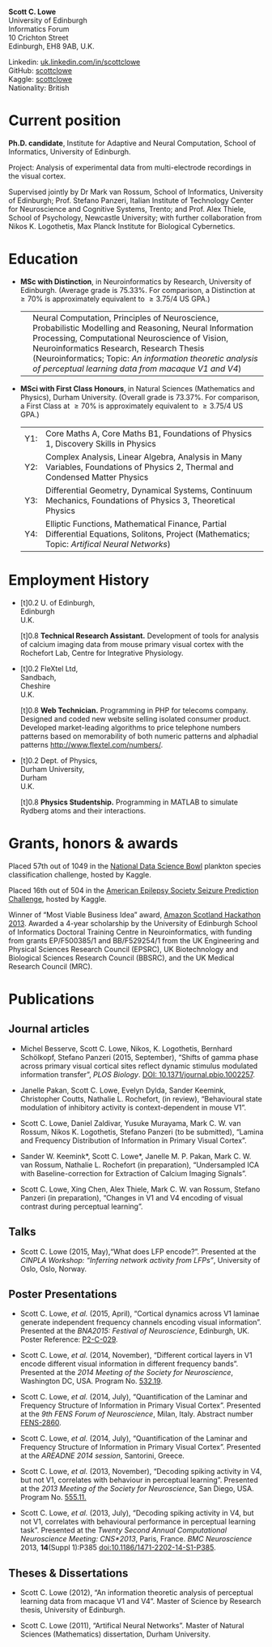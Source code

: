 **Scott C. Lowe**  
University of Edinburgh  
Informatics Forum  
10 Crichton Street  
Edinburgh, EH8 9AB, U.K.  
  
Linkedin:
[uk.linkedin.com/in/scottclowe](https://uk.linkedin.com/in/scottclowe)  
GitHub: [scottclowe](https://github.com/scottclowe)  
Kaggle: [scottclowe](https://www.kaggle.com/scottclowe)  
 Nationality: British  

Current position
================

**Ph.D. candidate**, Institute for Adaptive and Neural Computation,
School of Informatics, University of Edinburgh.

Project: Analysis of experimental data from multi-electrode recordings
in the visual cortex.

Supervised jointly by Dr Mark van Rossum, School of Informatics,
University of Edinburgh; Prof. Stefano Panzeri, Italian Institute of
Technology Center for Neuroscience and Cognitive Systems, Trento; and
Prof. Alex Thiele, School of Psychology, Newcastle University; with
further collaboration from Nikos K. Logothetis, Max Planck Institute for
Biological Cybernetics.

Education
=========

-   **MSc with Distinction**, in Neuroinformatics by Research,
    University of Edinburgh. <span>(Average grade is 75.33%. For
    comparison, a Distinction at  ≥ 70% is approximately equivalent to
     ≥ 3.75/4 US GPA.)</span>  

    <table>
    <tbody>
    <tr class="odd">
    <td align="left"></td>
    <td align="left">Neural Computation, Principles of Neuroscience, Probabilistic Modelling and Reasoning, Neural Information Processing, Computational Neuroscience of Vision, Neuroinformatics Research, Research Thesis (Neuroinformatics; Topic: <em>An information theoretic analysis of perceptual learning data from macaque V1 and V4</em>)</td>
    </tr>
    </tbody>
    </table>

-   **MSci with First Class Honours**, in Natural Sciences (Mathematics
    and Physics), Durham University. <span>(Overall grade is 73.37%. For
    comparison, a First Class at  ≥ 70% is approximately equivalent to
     ≥ 3.75/4 US GPA.)</span>  

    <table>
    <tbody>
    <tr class="odd">
    <td align="left">Y1:</td>
    <td align="left">Core Maths A, Core Maths B1, Foundations of Physics 1, Discovery Skills in Physics</td>
    </tr>
    <tr class="even">
    <td align="left">Y2:</td>
    <td align="left">Complex Analysis, Linear Algebra, Analysis in Many Variables, Foundations of Physics 2, Thermal and Condensed Matter Physics</td>
    </tr>
    <tr class="odd">
    <td align="left">Y3:</td>
    <td align="left">Differential Geometry, Dynamical Systems, Continuum Mechanics, Foundations of Physics 3, Theoretical Physics</td>
    </tr>
    <tr class="even">
    <td align="left">Y4:</td>
    <td align="left">Elliptic Functions, Mathematical Finance, Partial Differential Equations, Solitons, Project (Mathematics; Topic: <em>Artifical Neural Networks</em>)</td>
    </tr>
    </tbody>
    </table>

Employment History
==================

-   [t]<span>0.2</span> <span>U. of Edinburgh,  
    Edinburgh  
    U.K.</span>

    [t]<span>0.8</span> **Technical Research Assistant.**
    <span>Development of tools for analysis of calcium imaging data from
    mouse primary visual cortex with the Rochefort Lab, Centre for
    Integrative Physiology.</span>

-   [t]<span>0.2</span> <span>FleXtel Ltd,  
    Sandbach,  
    Cheshire  
    U.K.</span>

    [t]<span>0.8</span> **Web Technician.** <span>Programming in PHP for
    telecoms company. Designed and coded new website selling isolated
    consumer product. Developed market-leading algorithms to price
    telephone numbers patterns based on memorability of both numeric
    patterns and alphadial patterns
    <http://www.flextel.com/numbers/>.</span>

-   [t]<span>0.2</span> <span>Dept. of Physics,  
    Durham University,  
    Durham  
    U.K.</span>

    [t]<span>0.8</span> **Physics Studentship.** <span>Programming in
    MATLAB to simulate Rydberg atoms and their interactions.</span>

Grants, honors & awards
=======================

Placed 57th out of 1049 in the [National Data Science
Bowl](https://www.kaggle.com/c/datasciencebowl) plankton species
classification challenge, hosted by Kaggle.

Placed 16th out of 504 in the [American Epilepsy Society Seizure
Prediction Challenge](https://www.kaggle.com/c/seizure-prediction),
hosted by Kaggle.

Winner of “Most Viable Business Idea” award, [Amazon Scotland Hackathon
2013](http://www.meetup.com/Amazon-UK-Hackathon-Group/events/108265382/).
Awarded a 4-year scholarship by the University of Edinburgh School of
Informatics Doctoral Training Centre in Neuroinformatics, with funding
from grants EP/F500385/1 and BB/F529254/1 from the UK Engineering and
Physical Sciences Research Council (EPSRC), UK Biotechnology and
Biological Sciences Research Council (BBSRC), and the UK Medical
Research Council (MRC).

Publications
============

Journal articles
----------------

-   Michel Besserve, Scott C. Lowe, Nikos, K. Logothetis, Bernhard
    Schölkopf, Stefano Panzeri (2015, September), “Shifts of gamma phase
    across primary visual cortical sites reflect dynamic stimulus
    modulated information transfer”, *PLOS Biology*. [DOI:
    10.1371/journal.pbio.1002257](https://doi.org/10.1371/journal.pbio.1002257).

-   Janelle Pakan, Scott C. Lowe, Evelyn Dylda, Sander Keemink,
    Christopher Coutts, Nathalie L. Rochefort, (in review), “Behavioural
    state modulation of inhibitory activity is context-dependent in
    mouse V1”.

-   Scott C. Lowe, Daniel Zaldivar, Yusuke Murayama, Mark C. W. van
    Rossum, Nikos K. Logothetis, Stefano Panzeri (to be submitted),
    “Lamina and Frequency Distribution of Information in Primary Visual
    Cortex”.

-   Sander W. Keemink\*, Scott C. Lowe\*, Janelle M. P. Pakan, Mark C.
    W. van Rossum, Nathalie L. Rochefort (in preparation), “Undersampled
    ICA with Baseline-correction for Extraction of Calcium Imaging
    Signals”.

-   Scott C. Lowe, Xing Chen, Alex Thiele, Mark C. W. van Rossum,
    Stefano Panzeri (in preparation), “Changes in V1 and V4 encoding of
    visual contrast during perceptual learning”.

Talks
-----

-   Scott C. Lowe (2015, May),“What does LFP encode?”. <span>Presented
    at the *CINPLA Workshop: “Inferring network activity from LFPs”*,
    University of Oslo, Oslo, Norway.</span>

Poster Presentations
--------------------

-   Scott C. Lowe, *et al.* (2015, April), “Cortical dynamics across V1
    laminae generate independent frequency channels encoding visual
    information”. Presented at the *BNA2015: Festival of Neuroscience*,
    Edinburgh, UK. Poster Reference:
    [P2-C-029](http://www.bna.org.uk/static/docs/BNA2015/BNA2015-Abstract-Book.pdf).

-   Scott C. Lowe, *et al.* (2014, November), “Different cortical layers
    in V1 encode different visual information in different frequency
    bands”. Presented at the *2014 Meeting of the Society for
    Neuroscience*, Washington DC, USA. Program No.
    [532.19](http://www.abstractsonline.com/Plan/ViewAbstract.aspx?sKey=a018159d-9116-492d-b234-b4c53acd5260&cKey=e909b23c-40c3-4371-8816-345dfe3e6c3c&mKey=54c85d94-6d69-4b09-afaa-502c0e680ca7).

-   Scott C. Lowe, *et al.* (2014, July), “Quantification of the Laminar
    and Frequency Structure of Information in Primary Visual Cortex”.
    Presented at the *9th FENS Forum of Neuroscience*, Milan, Italy.
    Abstract number
    [FENS-2860](http://fens2014.meetingxpert.net/FENS_427/poster_102139/program.aspx).

-   Scott C. Lowe, *et al.* (2014, July), “Quantification of the Laminar
    and Frequency Structure of Information in Primary Visual Cortex”.
    Presented at the *AREADNE 2014 session*, Santorini, Greece.

-   Scott C. Lowe, *et al.* (2013, November), “Decoding spiking activity
    in V4, but not V1, correlates with behaviour in perceptual
    learning”. Presented at the *2013 Meeting of the Society for
    Neuroscience*, San Diego, USA. Program No.
    [555.11.](http://www.abstractsonline.com/Plan/ViewAbstract.aspx?sKey=a69ca081-1031-4c5e-917c-b57b7b7255cf&cKey=5e73e1d9-7177-4207-9890-3efb2a57985b&mKey=8d2a5bec-4825-4cd6-9439-b42bb151d1cf)

-   Scott C. Lowe, *et al.* (2013, July), “Decoding spiking activity in
    V4, but not V1, correlates with behavioural performance in
    perceptual learning task”. Presented at the *Twenty Second Annual
    Computational Neuroscience Meeting: CNS\*2013*, Paris, France. *BMC
    Neuroscience* 2013, **14**(Suppl 1):P385
    [doi:10.1186/1471-2202-14-S1-P385](http://dx.doi.org/10.1186/1471-2202-14-S1-P385).

Theses & Dissertations
----------------------

-   Scott C. Lowe (2012), “An information theoretic analysis of
    perceptual learning data from macaque V1 and V4”. Master of Science
    by Research thesis, University of Edinburgh.

-   Scott C. Lowe (2011), “Artifical Neural Networks”. Master of Natural
    Sciences (Mathematics) dissertation, Durham University.
